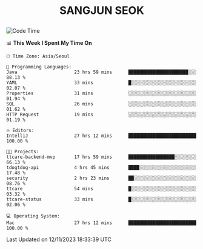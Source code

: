 <h1>
 <p align="center">
   SANGJUN SEOK
 </p>
</h1>

<!--START_SECTION:waka-->
![Code Time](http://img.shields.io/badge/Code%20Time-3%2C000%20hrs%209%20mins-blue)

📊 **This Week I Spent My Time On** 

```text
🕑︎ Time Zone: Asia/Seoul

💬 Programming Languages: 
Java                     23 hrs 59 mins      ██████████████████████░░░   88.13 % 
YAML                     33 mins             █░░░░░░░░░░░░░░░░░░░░░░░░   02.07 % 
Properties               31 mins             ░░░░░░░░░░░░░░░░░░░░░░░░░   01.94 % 
SQL                      26 mins             ░░░░░░░░░░░░░░░░░░░░░░░░░   01.62 % 
HTTP Request             19 mins             ░░░░░░░░░░░░░░░░░░░░░░░░░   01.19 % 

🔥 Editors: 
IntelliJ                 27 hrs 12 mins      █████████████████████████   100.00 % 

🐱‍💻 Projects: 
ttcare-backend-mvp       17 hrs 59 mins      █████████████████░░░░░░░░   66.13 % 
tdogtdog-api             4 hrs 45 mins       ████░░░░░░░░░░░░░░░░░░░░░   17.48 % 
security                 2 hrs 23 mins       ██░░░░░░░░░░░░░░░░░░░░░░░   08.76 % 
ttcare                   54 mins             █░░░░░░░░░░░░░░░░░░░░░░░░   03.32 % 
ttcare-status            33 mins             █░░░░░░░░░░░░░░░░░░░░░░░░   02.06 % 

💻 Operating System: 
Mac                      27 hrs 12 mins      █████████████████████████   100.00 % 
```


 Last Updated on 12/11/2023 18:33:39 UTC
<!--END_SECTION:waka-->
